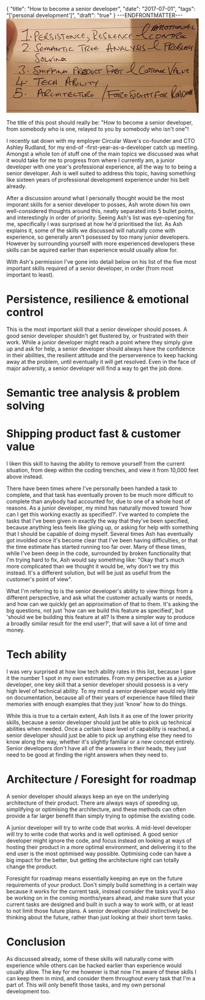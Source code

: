 {
  "title": "How to become a senior developer",
  "date": "2017-07-01",
  "tags": "['personal development']",
  "draft": "true"
}
---ENDFRONTMATTER---
![How to become a senior developer](media/how-to-become-a-senior-developer.jpg "How to become a senior developer")

The title of this post should really be: "How to become a senior developer, from somebody who is one, relayed to you by somebody who isn't one"!

I recently sat down with my employer Circular Wave's co-founder and CTO Ashley Rudland, for my end-of -first-year-as-a-developer catch up meeting. Amongst a whole ton of stuff one of the main topics we discussed was what it would take for me to progress from where I currently am, a junior developer with one year's professional experience, all the way to to being a senior developer. Ash is well suited to address this topic, having something like sixteen years of professional development experience under his belt already.

After a discussion around what I personally thought would be the most imporant skills for a senior developer to posses, Ash wrote down his own well-considered thoughts around this, neatly separated into 5 bullet points, and interestingly in order of priority. Seeing Ash's list was eye-opening for me, specifically I was surprised at how he'd prioritised the list. As Ash explains it, some of the skills we discussed will naturally come with experience, so generally aren't posessed by too many junior developers. However by surrounding yourself with more experienced developers these skills can be aquired earlier than experience would usually allow for.

With Ash's permission I've gone into detail below on his list of the five most important skills required of a senior developer, in order (from most important to least).

# Persistence, resilience & emotional control

This is the most important skill that a senior developer should posses. A good senior developer shouldn't get flustered by, or frustrated with their work. While a junior developer might reach a point where they simply give up and ask for help, a senior developer should always have the confidence in their abilities, the resilient attitude and the perserverence to keep hacking away at the problem, until eventually it will get resolved. Even in the face of major adversity, a senior developer will find a way to get the job done.

# Semantic tree analysis & problem solving



# Shipping product fast & customer value

I liken this skill to having the ability to remove yourself from the current situation, from deep within the coding trenches, and view it from 10,000 feet above instead.

There have been times where I've personally been handed a task to complete, and that task has eventually proven to be much more difficult to complete than anybody had accounted for, due to one of a whole host of reasons. As a junior developer, my mind has naturally moved toward 'how can I get this working exactly as specified?'. I've wanted to complete the tasks that I've been given in exactly the way that they've been specified, because anything less feels like giving up, or asking for help with something that I should be capable of doing myself. Several times Ash has eventually got involded once it's become clear that I've been having difficulties, or that the time estimate has started running too far over. Many of these times, while I've been deep in the code, surrounded by broken functionality that I'm trying hard to fix, Ash would say something like: "Okay that's much more complicated than we thought it would be, why don't we try *this* instead. It's a different solution, but will be just as useful from the customer's point of view".

What I'm referring to is the senior developer's ability to view things from a different perspective, and ask what the customer actually wants or needs, and how can we quickly get an approximation of that to them. It's asking the big questions, not just 'how can we build this feature as specified', but 'should we be building this feature at all? Is there a simpler way to produce a broadly similar result for the end user?', that will save a lot of time and money.

# Tech ability

I was very surprised at how low tech ability rates in this list, because I gave it the number 1 spot in my own estimates. From my perspective as a junior developer, one key skill that a senior developer should possess is a very high level of technical ability. To my mind a senior developer would rely little on documentation, because all of their years of experience have filled their memories with enough examples that they just 'know' how to do things.

While this is true to a certain extent, Ash lists it as one of the lower priority skills, because a senior developer should just be able to pick up technical abilities when needed. Once a certain base level of capability is reached, a senior developer should just be able to pick up anything else they need to know along the way, whether it's slightly familiar or a new concept entirely. Senior developers don't have all of the answers in their heads, they just need to be good at finding the right answers when they need to.

# Architecture / Foresight for roadmap

A senior developer should always keep an eye on the underlying architecture of their product. There are always ways of speeding up, simplifying or optimising the architecture, and these methods can often provide a far larger benefit than simply trying to optimise the existing code.

A junior developer will try to write code that works. A mid-level developer will try to write code that works and is well optimised. A good senior developer might ignore the code, and focus instead on looking at ways of hosting their product in a more optimal environment, and delivering it to the end user is the most optimised way possible. Optimising code can have a big impact for the better, but getting the architecture right can totally change the product.

Foresight for roadmap means essentially keeping an eye on the future requirements of your product. Don't simply build something in a certain way because it works for the current task, instead consider the tasks you'll also be working on in the coming months/years ahead, and make sure that your current tasks are designed and built in such a way to work with, or at least to not limit those future plans. A senior developer should instinctively be thinking about the future, rather than just looking at their short term tasks.

# Conclusion

As discussed already, some of these skills will naturally come with experience while others can be hacked earlier than experience would usually allow. The key for me however is that now I'm aware of these skills I can keep them in mind, and consider them throughout every task that I'm a part of. This will only benefit those tasks, and my own personal development too.